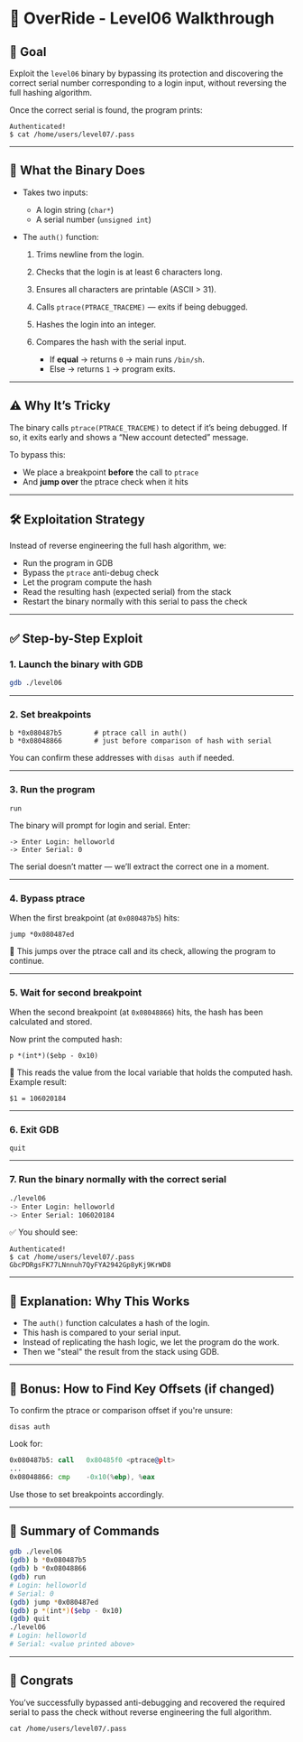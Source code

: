 # 🧠 OverRide - Level06 Walkthrough

## 🔐 Goal

Exploit the `level06` binary by bypassing its protection and discovering the correct serial number corresponding to a login input, without reversing the full hashing algorithm.

Once the correct serial is found, the program prints:

```
Authenticated!
$ cat /home/users/level07/.pass
```

---

## 🧩 What the Binary Does

* Takes two inputs:

  * A login string (`char*`)
  * A serial number (`unsigned int`)

* The `auth()` function:

  1. Trims newline from the login.
  2. Checks that the login is at least 6 characters long.
  3. Ensures all characters are printable (ASCII > 31).
  4. Calls `ptrace(PTRACE_TRACEME)` — exits if being debugged.
  5. Hashes the login into an integer.
  6. Compares the hash with the serial input.

     * If **equal** → returns `0` → main runs `/bin/sh`.
     * Else → returns `1` → program exits.

---

## ⚠️ Why It’s Tricky

The binary calls `ptrace(PTRACE_TRACEME)` to detect if it’s being debugged. If so, it exits early and shows a “New account detected” message.

To bypass this:

* We place a breakpoint **before** the call to `ptrace`
* And **jump over** the ptrace check when it hits

---

## 🛠️ Exploitation Strategy

Instead of reverse engineering the full hash algorithm, we:

* Run the program in GDB
* Bypass the `ptrace` anti-debug check
* Let the program compute the hash
* Read the resulting hash (expected serial) from the stack
* Restart the binary normally with this serial to pass the check

---

## ✅ Step-by-Step Exploit

### 1. Launch the binary with GDB

```bash
gdb ./level06
```

---

### 2. Set breakpoints

```gdb
b *0x080487b5        # ptrace call in auth()
b *0x08048866        # just before comparison of hash with serial
```

You can confirm these addresses with `disas auth` if needed.

---

### 3. Run the program

```gdb
run
```

The binary will prompt for login and serial. Enter:

```
-> Enter Login: helloworld
-> Enter Serial: 0
```

The serial doesn’t matter — we’ll extract the correct one in a moment.

---

### 4. Bypass ptrace

When the first breakpoint (at `0x080487b5`) hits:

```gdb
jump *0x080487ed
```

📌 This jumps over the ptrace call and its check, allowing the program to continue.

---

### 5. Wait for second breakpoint

When the second breakpoint (at `0x08048866`) hits, the hash has been calculated and stored.

Now print the computed hash:

```gdb
p *(int*)($ebp - 0x10)
```

📌 This reads the value from the local variable that holds the computed hash.
Example result:

```
$1 = 106020184
```

---

### 6. Exit GDB

```gdb
quit
```

---

### 7. Run the binary normally with the correct serial

```bash
./level06
-> Enter Login: helloworld
-> Enter Serial: 106020184
```

✅ You should see:

```
Authenticated!
$ cat /home/users/level07/.pass
GbcPDRgsFK77LNnnuh7QyFYA2942Gp8yKj9KrWD8
```

---

## 🧠 Explanation: Why This Works

* The `auth()` function calculates a hash of the login.
* This hash is compared to your serial input.
* Instead of replicating the hash logic, we let the program do the work.
* Then we "steal" the result from the stack using GDB.

---

## 🔎 Bonus: How to Find Key Offsets (if changed)

To confirm the ptrace or comparison offset if you're unsure:

```gdb
disas auth
```

Look for:

```asm
0x080487b5: call   0x80485f0 <ptrace@plt>
...
0x08048866: cmp    -0x10(%ebp), %eax
```

Use those to set breakpoints accordingly.

---

## 📌 Summary of Commands

```bash
gdb ./level06
(gdb) b *0x080487b5
(gdb) b *0x08048866
(gdb) run
# Login: helloworld
# Serial: 0
(gdb) jump *0x080487ed
(gdb) p *(int*)($ebp - 0x10)
(gdb) quit
./level06
# Login: helloworld
# Serial: <value printed above>
```

---

## 🏁 Congrats

You’ve successfully bypassed anti-debugging and recovered the required serial to pass the check without reverse engineering the full algorithm.

```
cat /home/users/level07/.pass
```
